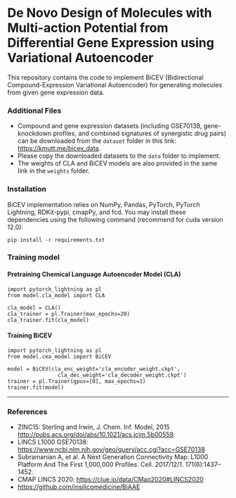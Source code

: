 # De Novo Design of Molecules with Multi-action Potential from Differential Gene Expression using Variational Autoencoder


This repository contains the code to implement BiCEV (Bidirectional Compound-Expression Variational Autoencoder) for generating molecules from given gene expression data.


### Additional Files


* Compound and gene expression datasets (including GSE70138, gene-knockdown profiles, and combined signatures of synergistic drug pairs) can be downloaded from the `dataset` folder in this link: https://kmutt.me/bicev_data.
* Please copy the downloaded datasets to the `data` folder to implement.
* The weights of CLA and BiCEV models are also provided  in the same link in the `weights` folder.


### Installation
BiCEV implementation relies on NumPy, Pandas, PyTorch, PyTorch Lightning, RDKit-pypi, cmapPy, and fcd. 
You may install these dependencies using the following command (recommend for cuda version 12.0):

`pip install -r requirements.txt`



### Training model
#### Pretraining Chemical Language Autoencoder Model (CLA)

```
import pytorch_lightning as pl
from model.cla_model import CLA

cla_model = CLA()
cla_trainer = pl.Trainer(max_epochs=20)
cla_trainer.fit(cla_model)
```

#### Training BiCEV 

```
import pytorch_lightning as pl
from model.cea_model import BiCEV

model = BiCEV(cla_enc_weight='cla_encoder_weight.ckpt',
                cla_dec_weight='cla_decoder_weight.ckpt')
trainer = pl.Trainer(gpus=[0], max_epochs=1)
trainer.fit(model)
```

---
### References
* ZINC15: Sterling and Irwin, J. Chem. Inf. Model, 2015 http://pubs.acs.org/doi/abs/10.1021/acs.jcim.5b00559. 
* LINCS L1000 GSE70138: https://www.ncbi.nlm.nih.gov/geo/query/acc.cgi?acc=GSE70138
* Subramanian A, et al. A Next Generation Connectivity Map: L1000 Platform And The First 1,000,000 Profiles. Cell. 2017/12/1. 171(6):1437–1452.
* CMAP LINCS 2020: https://clue.io/data/CMap2020#LINCS2020
* https://github.com/insilicomedicine/BiAAE